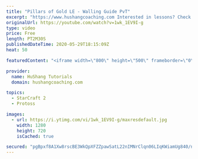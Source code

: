```yaml
---
title: "Pillars of Gold LE - Walling Guide PvT"
excerpt: "https://www.hushangcoaching.com Interested in lessons? Check out the website for more information ------------------------------------------------------------------------------------------------------- Want to support HuShang Tutorials directly? Patreon is a website where you can contribute a monthly"
originalUrl: https://youtube.com/watch?v=1wk_1EV9I-g
type: video
price: Free
length: PT2M30S
publishedDateTime: 2020-05-29T18:15:09Z
heat: 50

featuredContent: "<iframe width=\"800\" height=\"500\" frameborder=\"0\" src=\"https://www.youtube.com/embed/1wk_1EV9I-g\" allow=\"accelerometer; autoplay; encrypted-media; gyroscope; picture-in-picture\" allowfullscreen></iframe>"

provider:
  name: HuShang Tutorials
  domain: hushangcoaching.com

topics:
  - StarCraft 2
  - Protoss

images:
  - url: https://i.ytimg.com/vi/1wk_1EV9I-g/maxresdefault.jpg
    width: 1280
    height: 720
    isCached: true

secured: "pgBpxf8A1Xw8rscBE3WkQpXFZZpawSatL22nIMNrClqn06LIqKWiamUg840/n7MVuJnlGxN9a3sMYwY2O/MFoplkr24IT9JTULi8nBTo4h+NpLp0eDA4W9MdGrAAXT6tel6MS3XuXWDCt+ncPlPQt9KkIqxrSCZZ6PJS8bGnXlAnQrdl8xutMNOql8i8Uo3OZPP5zRLxSZeeAZMFdUrvbyPvhZRurr+Chw+Nix10OSEK+0CfQAEX4T/hTNj1nj5mU9K76vehzMAJiIbmkX/olmJwc6Pw9sEfv1Vq9v/LieCzR7LvJvHCgznMBlvcatMKs3KP5SopYh6Vr3UEJVGGNZkpAmjCkrsPF3+3umNMNovCmBT/e8YeKnOynLhweuWQ0djYhYuzBOMEaO4xy2E6Qa9VqBhN6it4k62Btj3vcxA=;303CZJXjqFAqo3eMPiR9oQ=="
---
```


